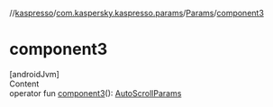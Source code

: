 //[kaspresso](../../index.md)/[com.kaspersky.kaspresso.params](../index.md)/[Params](index.md)/[component3](component3.md)



# component3  
[androidJvm]  
Content  
operator fun [component3](component3.md)(): [AutoScrollParams](../-auto-scroll-params/index.md)  



